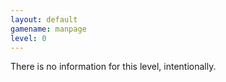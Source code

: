 ```yaml
---
layout: default
gamename: manpage
level: 0
---
```

There is no information for this level, intentionally.
